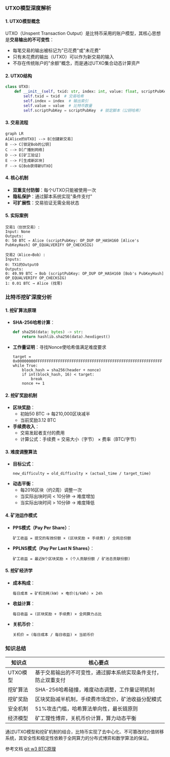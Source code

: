 ### **UTXO模型深度解析**

#### **1. UTXO模型概念**
UTXO（Unspent Transaction Output）是比特币采用的账户模型，其核心思想是**交易输出的不可变性**：
- 每笔交易的输出被标记为"已花费"或"未花费"
- 只有未花费的输出（UTXO）可以作为新交易的输入
- 不存在传统账户的"余额"概念，而是通过UTXO集合动态计算资产

#### **2. UTXO结构**
```python
class UTXO:
    def __init__(self, txid: str, index: int, value: float, scriptPubKey: str):
        self.txid = txid  # 交易哈希
        self.index = index  # 输出索引
        self.value = value  # 比特币数量
        self.scriptPubKey = scriptPubKey  # 锁定脚本（公钥哈希）
```

#### **3. 交易流程**
```mermaid
graph LR
A[Alice的UTXO] --> B[创建新交易]
B --> C[锁定Bob的公钥]
C --> D[广播到网络]
D --> E[矿工验证]
E --> F[生成新区块]
F --> G[Bob获得新UTXO]
```

#### **4. 核心机制**
- **双重支付防御**：每个UTXO只能被使用一次
- **隐私保护**：通过脚本系统实现"条件支付"
- **可扩展性**：交易验证无需全局状态

#### **5. 实际案例**
```
交易1（创世交易）:
Input: None
Outputs:
0: 50 BTC → Alice (scriptPubKey: OP_DUP OP_HASH160 [Alice's PubKeyHash] OP_EQUALVERIFY OP_CHECKSIG)

交易2（Alice→Bob）:
Inputs:
0: TX1的Output0
Outputs:
0: 49.99 BTC → Bob (scriptPubKey: OP_DUP OP_HASH160 [Bob's PubKeyHash] OP_EQUALVERIFY OP_CHECKSIG)
1: 0.01 BTC → Alice (找零)
```


### **比特币挖矿深度分析**

#### **1. 挖矿算法原理**
- **SHA-256哈希计算**：
  ```python
  def sha256(data: bytes) -> str:
      return hashlib.sha256(data).hexdigest()
  ```
- **工作量证明**：寻找Nonce使哈希值满足难度要求
  ```
  target = 0x00000000FFFFFFFFFFFFFFFFFFFFFFFFFFFFFFFFFFFFFFFFFFFFFFFFFFFFFFFF
  while True:
      block_hash = sha256(header + nonce)
      if int(block_hash, 16) < target:
          break
      nonce += 1
  ```

#### **2. 挖矿奖励机制**
- **区块奖励**：
    - 初始50 BTC → 每210,000区块减半
    - 当前奖励3.12 BTC
- **手续费收入**：
    - 交易发起者支付的费用
    - 计算公式：手续费 = 交易大小（字节） × 费率（BTC/字节）

#### **3. 难度调整算法**
- **目标公式**：
  ```
  new_difficulty = old_difficulty × (actual_time / target_time)
  ```
- **动态平衡**：
    - 每2016区块（约2周）调整一次
    - 当实际出块时间 < 10分钟 → 难度增加
    - 当实际出块时间 > 10分钟 → 难度降低

#### **4. 矿池运作模式**
- **PPS模式（Pay Per Share）**：
  ```
  矿工收益 = 提交的有效份额 × (区块奖励 + 手续费) / 全网总份额
  ```
- **PPLNS模式（Pay Per Last N Shares）**：
  ```
  矿工收益 = 最近N个区块奖励 × (个人贡献份额 / 矿池总贡献份额)
  ```

#### **5. 挖矿经济学**
- **成本构成**：
  ```
  每日成本 = 矿机功耗(kW) × 电价($/kWh) × 24h
  ```
- **收益计算**：
  ```
  每日收益 = (区块奖励 + 手续费) × 全网算力占比
  ```
- **关机币价**：
  ```
  关机价 = (每日成本 / 每日收益) × 当前币价
  ```


### **知识总结**
| 知识点       | 核心要点                                                                 |
|--------------|--------------------------------------------------------------------------|
| UTXO模型     | 基于交易输出的不可变性，通过脚本系统实现条件支付，防止双重支付           |
| 挖矿算法     | SHA-256哈希碰撞，难度动态调整，工作量证明机制                           |
| 挖矿奖励     | 区块奖励减半机制，手续费市场定价，矿池收益分配模式                       |
| 安全机制     | 51%攻击门槛，哈希算法单向性，最长链原则                                 |
| 经济模型     | 矿工理性博弈，关机币价计算，算力动态平衡                               |

通过UTXO模型和挖矿机制的结合，比特币实现了去中心化、不可篡改的价值转移系统，其安全性和稳定性依赖于全网算力的分布式博弈和数学算法的保证。


参考文档 [git w3 BTC原理](https://github.com/Base1-Go/Web3/blob/main/3.BTC%E5%8E%9F%E7%90%86/BTC%E5%8E%9F%E7%90%86%E5%9F%BA%E7%A1%80.md)